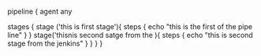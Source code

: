 pipeline {
  agent any 
  
  stages {
    stage ('this is first stage'){
      steps {
        echo "this is the first of the pipe line"
        }
     }
  stage('thisnis second satge from the ){
    steps {
      echo "this is second stage from the jenkins"
      }
     }
  }
}
